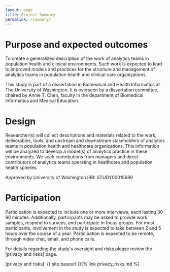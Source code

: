 ```yaml
---
layout: page
title: Project Summary
permalink: /summary/
---
```


# Purpose and expected outcomes

To create a generalized description of the work of analytics teams in population health and clinical environments.  Such work is expected to lead to improved models and practices for the structure and management of analytics teams in population health and clinical care organizations. 

This study is part of a dissertation in Biomedical and Health Informatics at The University of Washington. It is overseen by a dissertation committee, chaired by Annie T. Chen, faculty in the department of Biomedical Informatics and Medical Education.

# Design

Researcher(s) will collect descriptions and materials related to the work, deliverables, tools, and upstream and downstream stakeholders of analytics teams in population health and healthcare organizations. This information will be analyzed to develop a model(s) of analytics practice in these environments. 
We seek contributions from managers and direct contributors of analytics teams operating in healthcare and population health spheres.

Approved by University of Washington IRB: STUDY00015689

# Participation

Participation is expected to include one or more interviews, each lasting 30-90 minutes. Additionally, participants may be asked to provide work samples, respond to surveys, and participate in focus groups. For most participants, involvement in the study is expected to take between 2 and 5 hours over the course of a year. Participation is expected to be remote, through video chat, email, and phone calls. 

For details regarding the study's oversight and risks please review the [privacy and risks] page. 

[privacy and risks]: {{ site.baseurl }}{% link privacy_risks.md %}
